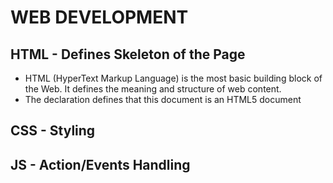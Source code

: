 # WEB DEVELOPMENT

## HTML - Defines Skeleton of the Page
- HTML (HyperText Markup Language) is the most basic building block of the Web. It defines the meaning and structure of web content.
- The <!DOCTYPE html> declaration defines that this document is an HTML5 document

## CSS - Styling

## JS - Action/Events Handling